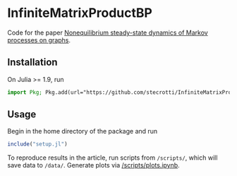 # InfiniteMatrixProductBP

Code for the paper [Nonequilibrium steady-state dynamics of Markov processes on graphs](https://arxiv.org/abs/2411.19100).

## Installation
On Julia >= 1.9, run
```julia
import Pkg; Pkg.add(url="https://github.com/stecrotti/InfiniteMatrixProductBP.jl")
```

## Usage
Begin in the home directory of the package and run
```julia
include("setup.jl")
```

To reproduce results in the article, run scripts from `/scripts/`, which will save data to `/data/`. Generate plots via [/scripts/plots.ipynb](/scripts/plots.ipynb). 
